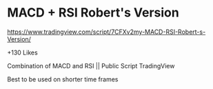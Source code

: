 # MACD + RSI Robert's Version

https://www.tradingview.com/script/7CFXv2my-MACD-RSI-Robert-s-Version/

+130 Likes

Combination of MACD and RSI || Public Script TradingView

Best to be used on shorter time frames
